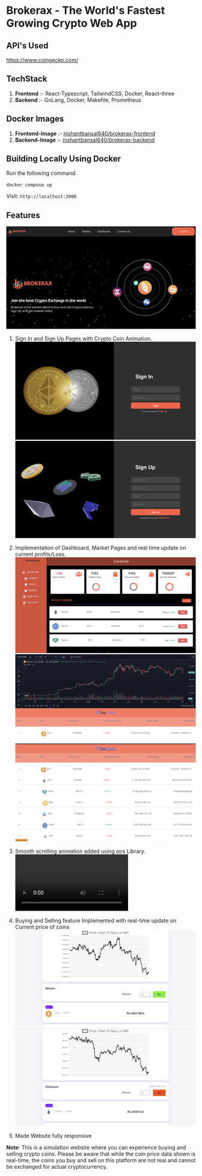 # Brokerax - The World's Fastest Growing Crypto Web App

## API's Used

https://www.coingecko.com/

## TechStack
1. **Frontend** :- React-Typescript, TailwindCSS, Docker, React-three
2. **Backend** :- GoLang, Docker, Makefile, Prometheus

## Docker Images
1. **Frontend-Image** :- [nishantbansal640/brokerax-frontend](https://hub.docker.com/r/nishantbansal640/brokerax-frontend)
2. **Backend-Image** :- [nishantbansal640/brokerax-backend](https://hub.docker.com/r/nishantbansal640/brokerax-backend)

## Building Locally Using Docker
Run the following command
~~~
docker compose up
~~~
Visit: `http://localhost:3000`
## Features
![HomePage](Assets/HomePage.png)
1. Sign In and Sign Up Pages with Crypto Coin Animation.
![SignIn](Assets/SignInPage.png)
![SignUp](Assets/SignUpPage.png)

2. Implementation of Dashboard, Market Pages and real time update on current profits/Loss.
![DashBoard](Assets/Dashboard.png)
![Market-1](Assets/MarketPage-1.png)
![Market-2](Assets/MarketPage-2.png)

3. Smooth scrolling animation added using *aos* Library.
<video src="https://github.com/user-attachments/assets/1049c2e3-5862-4ee7-9fb6-13ae28fa04a4"></video>

4. Buying and Selling feature Implemented with real-time update on Current price of coins 
![BuyCoins](Assets/BuyCoins.png)
![SellCoins](Assets/SellCoins.png)

5. Made Website fully responsive

**Note**: This is a simulation website where you can experience buying and selling crypto coins. Please be aware that while the coin price data shown is real-time, the coins you buy and sell on this platform are not real and cannot be exchanged for actual cryptocurrency.

